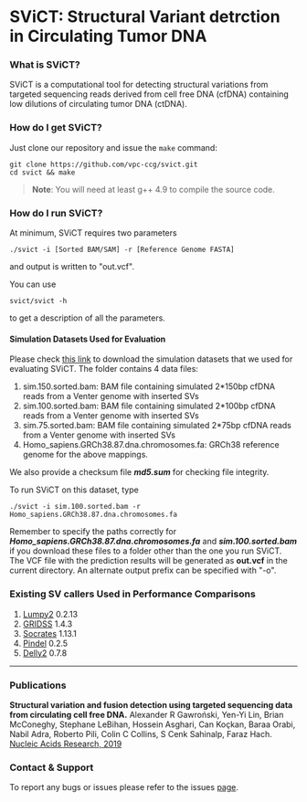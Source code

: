**SViCT**: Structural Variant detrction in Circulating Tumor DNA
===================
### What is SViCT?
SViCT is a computational tool for detecting structural variations from targeted sequencing reads derived from cell free DNA (cfDNA) containing low dilutions of circulating tumor DNA (ctDNA).

### How do I get SViCT?
Just clone our repository and issue the `make` command:
```
git clone https://github.com/vpc-ccg/svict.git
cd svict && make
```

> **Note**: You will need at least g++ 4.9 to compile the source code.

### How do I run SViCT?

At minimum, SViCT requires two parameters
```
./svict -i [Sorted BAM/SAM] -r [Reference Genome FASTA]
```
and output is written to "out.vcf".

You can use 
```
svict/svict -h
```
to get a description of all the parameters. 

#### Simulation Datasets Used for Evaluation
Please check [this link]( https://figshare.com/articles/Simulation_Datasets_for_Evaluation/5758539 ) to download the simulation datasets that we used for evaluating SViCT. The folder contains 4 data files:
1. sim.150.sorted.bam: BAM file containing simulated 2*150bp cfDNA reads from a Venter genome with inserted SVs
2. sim.100.sorted.bam: BAM file containing simulated 2*100bp cfDNA reads from a Venter genome with inserted SVs
3. sim.75.sorted.bam: BAM file containing simulated 2*75bp cfDNA reads from a Venter genome with inserted SVs
4. Homo_sapiens.GRCh38.87.dna.chromosomes.fa: GRCh38 reference genome for the above mappings.

We also provide a checksum file ***md5.sum*** for checking file integrity.

To run SViCT on this dataset, type

```
./svict -i sim.100.sorted.bam -r Homo_sapiens.GRCh38.87.dna.chromosomes.fa
```

Remember to specify the paths correctly for ***Homo_sapiens.GRCh38.87.dna.chromosomes.fa*** and ***sim.100.sorted.bam*** if you download these files to a folder other than the one you run SViCT. The VCF file with the prediction results will be generated as **out.vcf** in the current directory. An alternate output prefix can be specified with "-o".


### Existing SV callers Used in Performance Comparisons ###
1. [Lumpy2](https://github.com/arq5x/lumpy-sv)   0.2.13 
2. [GRIDSS](https://github.com/PapenfussLab/gridss) 1.4.3
3. [Socrates](https://github.com/jibsch/Socrates) 1.13.1
4. [Pindel](https://github.com/genome/pindel) 0.2.5
5. [Delly2](https://github.com/dellytools/delly) 0.7.8
---

### Publications
**Structural variation and fusion detection using targeted sequencing data from circulating cell free DNA.** Alexander R Gawroński, Yen-Yi Lin, Brian McConeghy,   Stephane LeBihan, Hossein Asghari, Can Koçkan, Baraa Orabi, Nabil Adra, Roberto Pili, Colin C Collins, S Cenk Sahinalp, Faraz Hach. [Nucleic Acids Research, 2019](https://doi.org/10.1093/nar/gkz067)


### Contact & Support

To report any bugs or issues please refer to the issues [page](https://github.com/vpc-ccg/svict/issues).

